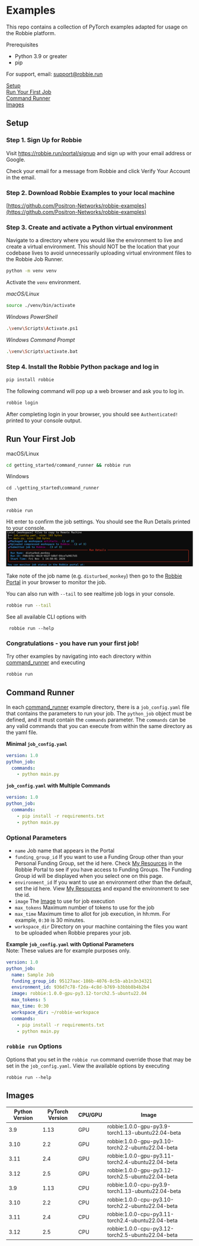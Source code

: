# Examples
This repo contains a collection of PyTorch examples adapted for usage on the Robbie platform.

Prerequisites
- Python 3.9 or greater
- pip

For support, email: support@robbie.run

[Setup](#setup)  
[Run Your First Job](#run-your-first-job)  
[Command Runner](#command-runner)  
[Images](#images)

## Setup

### Step 1. Sign Up for Robbie
Visit https://robbie.run/portal/signup and sign up with your email address or Google. 

Check your email for a message from Robbie and click Verify Your Account in the email.

### Step 2. Download Robbie Examples to your local machine
[https://github.com/Positron-Networks/robbie-examples](https://github.com/Positron-Networks/robbie-examples)

### Step 3. Create and activate a Python virtual environment
Navigate to a directory where you would like the environment to live and create a virtual environment. 
This should NOT be the location that your codebase lives to avoid unnecessarily uploading virtual environment files to the Robbie Job Runner.
```sh
python -m venv venv
```

Activate the `venv` environment.  

*macOS/Linux*
```sh
source ./venv/bin/activate
```
*Windows PowerShell*
```sh
.\venv\Scripts\Activate.ps1
```
*Windows Command Prompt*
```sh
.\venv\Scripts\activate.bat
```

### Step 4. Install the Robbie Python package and log in
```sh
pip install robbie
```

The following command will pop up a web browser and ask you to log in.
```sh
robbie login
```

After completing login in your browser, you should see `Authenticated!` printed to your console output. 

## Run Your First Job
macOS/Linux
```sh
cd getting_started/command_runner && robbie run
```

Windows
```shell
cd .\getting_started\command_runner
```
then
```shell
robbie run
```

Hit enter to confirm the job settings. You should see the Run Details printed to your console.
![Run Details](img/getting_started_run_details.png)

Take note of the job name (e.g. `disturbed_monkey`) then go to the [Robbie Portal](https://robbie.run/portal/app/my-runs) in your browser to monitor the job.

You can also run with `--tail` to see realtime job logs in your console.

```sh
robbie run --tail
```

See all available CLI options with 
```shell
 robbie run --help
```

### Congratulations - you have run your first job!
Try other examples by navigating into each directory within [command_runner](./command_runner) and executing
```sh
robbie run
```

## Command Runner
In each [command_runner](./command_runner) example directory, there is a `job_config.yaml` file that contains the parameters to run your job. The `python_job` 
object must be defined, and it must contain the `commands` parameter. The `commands` can be any valid commands that you can 
execute from within the same directory as the yaml file.

**Minimal `job_config.yaml`**
```yaml
version: 1.0
python_job:
  commands:
    - python main.py
```
**`job_config.yaml` with Multiple Commands**
```yaml
version: 1.0
python_job:
  commands:
    - pip install -r requirements.txt
    - python main.py
```

### Optional Parameters  
- `name` Job name that appears in the Portal 
- `funding_group_id` If you want to use a Funding Group other than your Personal Funding Group, set the id here. Check [My Resources](https://robbie.run/portal/app/my-resources) in the Robbie Portal to see if you have access to Funding Groups. The Funding Group id will be displayed when you select one on this page.
- `environment_id` If you want to use an environment other than the default, set the id here. View [My Resources](https://robbie.run/portal/app/my-resources) and expand the environment to see the id.
- `image` The [Image](#images) to use for job execution
- `max_tokens` Maximum number of tokens to use for the job
- `max_time` Maximum time to allot for job execution, in hh:mm. For example, `0:30` is 30 minutes.
- `workspace_dir` Directory on your machine containing the files you want to be uploaded when Robbie prepares your job.

**Example `job_config.yaml` with Optional Parameters**  
Note: These values are for example purposes only.
```yaml
version: 1.0
python_job:
  name: Sample Job
  funding_group_id: 95127aac-186b-4076-8c5b-ab1n3n34321
  environment_id: 936d7c78-f2da-4c8d-b769-b3bbb8b4b2b4
  image: robbie:1.0.0-gpu-py3.12-torch2.5-ubuntu22.04
  max_tokens: 5
  max_time: 0:30
  workspace_dir: ~/robbie-workspace
  commands:
    - pip install -r requirements.txt
    - python main.py
```

### `robbie run` Options
Options that you set in the `robbie run` command override those that may be set in the `job_config.yaml`. View the available options by executing
```shell
robbie run --help
```

## Images
| Python Version | PyTorch Version | CPU/GPU | Image                                             |
|----------------|-----------------|---------|---------------------------------------------------|
| 3.9            | 1.13            | GPU     | robbie:1.0.0-gpu-py3.9-torch1.13-ubuntu22.04-beta |
| 3.10           | 2.2             | GPU     | robbie:1.0.0-gpu-py3.10-torch2.2-ubuntu22.04-beta |
| 3.11           | 2.4             | GPU     | robbie:1.0.0-gpu-py3.11-torch2.4-ubuntu22.04-beta |
| 3.12           | 2.5             | GPU     | robbie:1.0.0-gpu-py3.12-torch2.5-ubuntu22.04-beta |
| 3.9            | 1.13            | CPU     | robbie:1.0.0-cpu-py3.9-torch1.13-ubuntu22.04-beta |
| 3.10           | 2.2             | CPU     | robbie:1.0.0-cpu-py3.10-torch2.2-ubuntu22.04-beta |
| 3.11           | 2.4             | CPU     | robbie:1.0.0-cpu-py3.11-torch2.4-ubuntu22.04-beta |
| 3.12           | 2.5             | CPU     | robbie:1.0.0-cpu-py3.12-torch2.5-ubuntu22.04-beta |